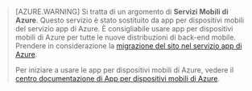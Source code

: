 <style>
.note.note-warning {
    background-color: #e3dc6c !important;
}
</style>

>[AZURE.WARNING] Si tratta di un argomento di **Servizi Mobili di Azure**. Questo servizio è stato sostituito da app per dispositivi mobili del servizio app di Azure. È consigliabile usare app per dispositivi mobili di Azure per tutte le nuove distribuzioni di back-end mobile. Prendere in considerazione la [migrazione del sito nel servizio app di Azure](../articles/app-service-mobile/app-service-mobile-migrating-from-mobile-services.md).
>
> Per iniziare a usare le app per dispositivi mobili di Azure, vedere il [centro documentazione di App per dispositivi mobili di Azure](/documentation/learning-paths/appservice-mobileapps/).

<!---HONumber=AcomDC_0309_2016-->